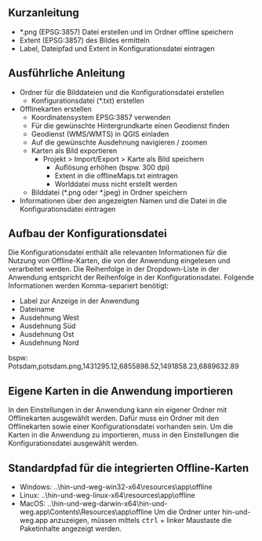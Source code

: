 ## Kurzanleitung

-   \*.png (EPSG:3857) Datei erstellen und im Ordner offline speichern
-   Extent (EPSG:3857) des Bildes ermitteln
-   Label, Dateipfad und Extent in Konfigurationsdatei eintragen

## Ausführliche Anleitung

-   Ordner für die Bilddateien und die Konfigurationsdatei erstellen
    -   Konfigurationsdatei (*.txt) erstellen
-   Offlinekarten erstellen
    -   Koordinatensystem EPSG:3857 verwenden
    -   Für die gewünschte Hintergrundkarte einen Geodienst finden
    -   Geodienst (WMS/WMTS) in QGIS einladen
    -   Auf die gewünschte Ausdehnung navigieren / zoomen
    -   Karten als Bild exportieren
        -   Projekt > Import/Export > Karte als Bild speichern
            -   Auflösung erhöhen (bspw. 300 dpi)
            -   Extent in die offlineMaps.txt eintragen
            -   Worlddatei muss nicht erstellt werden
    -   Bilddatei (\*.png oder \*.jpeg) in Ordner speichern
-   Informationen über den angezeigten Namen und die Datei in die Konfigurationsdatei eintragen

## Aufbau der Konfigurationsdatei

Die Konfigurationsdatei enthält alle relevanten Informationen für die Nutzung von Offline-Karten, die von der Anwendung eingelesen und verarbeitet werden. Die Reihenfolge in der Dropdown-Liste in der Anwendung entspricht der Reihenfolge in der Konfigurationsdatei. Folgende Informationen werden Komma-separiert benötigt:

-   Label zur Anzeige in der Anwendung
-   Dateiname
-   Ausdehnung West
-   Ausdehnung Süd
-   Ausdehnung Ost
-   Ausdehnung Nord

bspw:
Potsdam,potsdam.png,1431295.12,6855898.52,1491858.23,6889632.89

## Eigene Karten in die Anwendung importieren
In den Einstellungen in der Anwendung kann ein eigener Ordner mit Offlinekarten ausgewählt werden. Dafür muss ein Ordner mit den Offlinekarten sowie einer Konfigurationsdatei vorhanden sein. Um die Karten in die Anwendung zu importieren, muss in den Einstellungen die Konfigurationsdatei ausgewählt werden.

## Standardpfad für die integrierten Offline-Karten
* Windows: ..\hin-und-weg-win32-x64\resources\app\offline
* Linux: ..\hin-und-weg-linux-x64\resources\app\offline
* MacOS: ..\hin-und-weg-darwin-x64\hin-und-weg.app\Contents\Resources\app\offline
<span style="font-size: 14px;">Um die Ordner unter hin-und-weg.app anzuzeigen, müssen mittels <kbd>ctrl</kbd> + linker Maustaste die Paketinhalte
angezeigt werden.</span>
